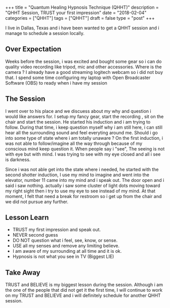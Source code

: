 +++
title = "Quantum Healing Hypnosis Technique (QHHT)"
description = "QHHT Session, TRUST your first impression"
date = "2018-02-04"
categories = ["QHHT"]
tags = ["QHHT"]
draft = false
type = "post"
+++

I live in Dallas, Texas and i have been wanted to get a QHHT session and i manage to schedule a session locally.

## Over Expectation

Weeks before the session, i was excited and bought some gear so i can do quality video recording like tripod, mic and other accessories. Where is the camera ? I already have a good streaming logitech webcam so i did not buy that. I spend some time configuring my laptop with Open Broadcaster Software (OBS) to ready when i have my session

## The Session

I went over to his place and we discuess about my why and question i would like answers for. I setup my fancy gear, start the recording , sit on the chair and start the session. He started his induction and i am trying to follow. During that time, i keep question myself why i am still here, i can still hear all the surrounding sound and feel everyting around me. Should i go into some type of state where i am totally unaware ? On the first induction, i was not able to follow/imagine all the way through because of my conscious mind keep question it. When people say i "see", The seeing is not with eye but with mind. I was trying to see with my eye closed and all i see is darkness.

Since i was not able get into the state where i needed, he started with the second shotter induction, I use my mind to imagine and went into the elevator, number 11 came into my mind and i speak out. The door open and i said i saw nothing. actually i saw some cluster of light dots moving toward my right sight then i try to use my eye to see instead of my mind. At that moment, I felt that need a break for restroom so i get up from the chair and we did not pursue any further.

## Lesson Learn

* TRUST my first impression and speak out.
* NEVER second guess
* DO NOT question what i feel, see, know, or sense.
* USE all my senses and remove any limiting believe.
* I am aware of my surrounding at all time and it is ok.
* Hypnosis is not what you see in TV (Biggest LIE)

## Take Away

TRUST and BELIEVE is my biggest lesson during the session. Although i am the one of the people that did not get it the first time, I will continue to work on my TRUST and BELIEVE and i will definitely schedule for another QHHT session. 